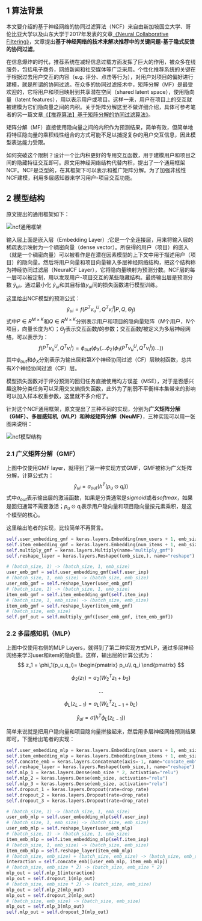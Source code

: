 ## 1 算法背景

本文要介绍的基于神经网络的协同过滤算法（NCF）来自由新加坡国立大学、哥伦比亚大学以及山东大学于2017年发表的文章[《Neural Collaborative Filtering》](https://www.comp.nus.edu.sg/~xiangnan/papers/ncf.pdf)，文章提出**基于神经网络的技术来解决推荐中的关键问题-基于隐式反馈的协同过滤**。

在信息爆炸的时代，推荐系统在减轻信息过载方面发挥了巨大的作用，被众多在线服务，包括电子商务，网络新闻和社交媒体等广泛采用。个性化推荐系统的关键在于根据过去用户交互的内容（e.g. 评分、点击等行为），对用户对项目的偏好进行建模，就是所谓的协同过滤。在众多的协同过滤技术中，矩阵分解（MF）是最受欢迎的，它将用户和项目映射到共享潜在空间（shared latent space），使用隐向量（latent features），用以表示用户或项目。这样一来，用户在项目上的交互就被建模为它们隐向量之间的内积。关于矩阵分解这里不做详细介绍，具体可参考笔者的另一篇文章[《【推荐算法】基于矩阵分解的协同过滤算法》](https://mp.weixin.qq.com/s?__biz=MzIzOTY1NDEwMg==&mid=2247483693&idx=3&sn=4f4b394394a96eea34fbbeabc9b5342d&chksm=e9278494de500d82cb41bdecd4099c36ac1d66f4f2896f6143c2913e9c08f3804614956b16df&token=1195106363&lang=zh_CN#rd)。

矩阵分解（MF）直接使用隐向量之间的内积作为预测结果，简单有效，但简单地将特征隐向量的乘积线性组合的方式可能不足以捕捉复杂的用户交互信息，因此模型表达能力受限。

如何突破这个限制？设计一个比内积更好的专用交互函数，用于建模用户和项目之间的隐藏特征交互即可。原文用神经网络结构代替内积，提出了一个通用框架NCF。NCF是泛型的，在其框架下可以表示和推广矩阵分解。为了加强非线性NCF建模，利用多层感知器来学习用户-项目交互功能。

## 2 模型结构

原文提出的通用框架如下：

![ncf通用框架](https://mmbiz.qpic.cn/mmbiz_png/GJUG0H1sS5o8GrcSSwoKKstW2cleghyYIjibDNvtcKcObhLboY84OhKNnhhzkqa914mAibXar9ZfneibQO6bw5LSg/0?wx_fmt=png)

输入层上面是嵌入层（Embedding Layer）;它是一个全连接层，用来将输入层的稀疏表示映射为一个稠密向量（dense vector）。所获得的用户（项目）的嵌入（就是一个稠密向量）可以被看作是在潜在因素模型的上下文中用于描述用户（项目）的隐向量。然后将用户向量和项目向量输入多层神经网络结构，把这个结构称为神经协同过滤层（NeuralCF Layer），它将隐向量映射为预测分数。NCF层的每一层可以被定制，用以发现用户-项目交互的某些隐藏结构。最终输出层是预测分数 $\hat y_{ui}$，通过最小化 $\hat y_{ui}$和其目标值$y_{ui}$间的损失函数进行模型训练。

这里给出NCF模型的预测公式：
$$
\hat y_{ui} = f(P^T v^U_u,Q^T v^I_i | P,Q,\Theta _f)
$$
式中$P \in R^{M\times K}$和$Q \in R^{N \times K}$分别表示用户和项目的隐向量矩阵（$M$个用户，$N$个项目，向量长度为$K$）；$\Theta _f$表示交互函数$f$的参数；交互函数$f$被定义为多层神经网络，可以表示为：
$$
f(P^T v^U_u,Q^T v^I_i)=\phi_{out}(\phi_{X}(...\phi_2(\phi_1(P^T v^U_u,Q^T v^I_i))...))
$$
其中$\phi _{out}$和$\phi_X$分别表示为输出层和第$X$个神经协同过滤（CF）层映射函数，总共有$X$个神经协同过滤（CF）层。

模型损失函数对于评分预测的回归任务直接使用均方误差（MSE），对于是否感兴趣这种分类任务可以采用交叉熵损失函数，此外为了削弱不平衡样本集带来的影响可以加入样本权重参数，这里就不多介绍了。

针对这个NCF通用框架，原文提出了三种不同的实现，分别为**广义矩阵分解（GMF）、多层感知机（MLP）和神经矩阵分解（NeuMF）**，三种实现可以用一张图来说明：

![ncf模型结构](https://mmbiz.qpic.cn/mmbiz_png/GJUG0H1sS5o8GrcSSwoKKstW2cleghyY3VSNI1m2dOAmcMPT3wWhmUibzg8geHmYRVh7f47dYSWxico1SdQd3rhQ/0?wx_fmt=png)

### 2.1 广义矩阵分解（GMF）

上图中仅使用GMF layer，就得到了第一种实现方式GMF，GMF被称为广义矩阵分解，计算公式为：
$$
\hat y_{ui} = a_{out}(h^T (p_u \odot q_i))
$$
式中$a_{out}$表示输出层的激活函数，如果是分类通常是$sigmoid$或者$softmax$，如果是回归通常不需要激活；$p_u \odot q_i$表示用户隐向量和项目隐向量按元素乘积，是这个模型的核心。

这里给出笔者的实现，比较简单不再赘言。

```python
self.user_embedding_gmf = keras.layers.Embedding(num_users + 1, emb_size, name="user_emb_gmf")
self.item_embedding_gmf = keras.layers.Embedding(num_items + 1, emb_size, name="item_emb_gmf")
self.multiply_gmf = keras.layers.Multiply(name="multiply_gmf")
self.reshape_layer = keras.layers.Reshape((emb_size,), name="reshape")

# (batch_size, 1) -> (batch_size, 1, emb_size)
user_emb_gmf = self.user_embedding_gmf(self.user_inp)
# (batch_size, 1, emb_size) -> (batch_size, emb_size)
user_emb_gmf = self.reshape_layer(user_emb_gmf)
# (batch_size, 1) -> (batch_size, 1, emb_size)
item_emb_gmf = self.item_embedding_gmf(self.item_inp)
# (batch_size, 1, emb_size) -> (batch_size, emb_size)
item_emb_gmf = self.reshape_layer(item_emb_gmf)
# (batch_size, emb_size)
self.gmf_out = self.multiply_gmf([user_emb_gmf, item_emb_gmf])
```

### 2.2 多层感知机（MLP）

上图中仅使用右侧的MLP Layers，就得到了第二种实现方式MLP，通过多层神经网络来学习user和item的隐向量。这样，输出层的计算公式为：
$$
z_1 = \phi_1(p_u,q_i)=
\begin{pmatrix}
p_u\\
q_i
\end{pmatrix}
$$

$$
\phi_2(z_1) = a_2(W^T_2 z_1 + b_2)
$$

$$
...
$$

$$
\phi_L(z_{L-1}) = a_L(W^T_L z_{L-1} + b_L)
$$

$$
\hat y_{ui} = \sigma (h^T \phi _L (z_{L-1}))
$$

简单来说就是把用户隐向量和项目隐向量拼接起来，然后用多层神经网络预测结果即可，下面给出笔者的实现：

```python
self.user_embedding_mlp = keras.layers.Embedding(num_users + 1, emb_size, name="user_emb_mlp")
self.item_embedding_mlp = keras.layers.Embedding(num_items + 1, emb_size, name="item_emb_mlp")
self.concate_emb = keras.layers.Concatenate(axis=-1, name="concate_emb")
self.reshape_layer = keras.layers.Reshape((emb_size,), name="reshape")
self.mlp_1 = keras.layers.Dense(emb_size * 2, activation="relu")
self.mlp_2 = keras.layers.Dense(emb_size, activation="relu")
self.mlp_3 = keras.layers.Dense(emb_size, activation="relu")
self.dropout_1 = keras.layers.Dropout(rate=drop_rate)
self.dropout_2 = keras.layers.Dropout(rate=drop_rate)
self.dropout_3 = keras.layers.Dropout(rate=drop_rate)

# (batch_size, 1) -> (batch_size, 1, emb_size)
user_emb_mlp = self.user_embedding_mlp(self.user_inp)
# (batch_size, 1, emb_size) -> (batch_size, emb_size)
user_emb_mlp = self.reshape_layer(user_emb_mlp)
# (batch_size, 1) -> (batch_size, 1, emb_size)
item_emb_mlp = self.item_embedding_mlp(self.item_inp)
# (batch_size, 1, emb_size) -> (batch_size, emb_size)
item_emb_mlp = self.reshape_layer(item_emb_mlp)
# (batch_size, emb_size) + (batch_size, emb_size) -> (batch_size, emb_size * 2)
interaction = self.concate_emb([user_emb_mlp, item_emb_mlp])
# (batch_size, emb_size * 2) -> (batch_size, emb_size * 2)
mlp_out = self.mlp_1(interaction)
mlp_out = self.dropout_1(mlp_out)
# (batch_size, emb_size * 2) -> (batch_size, emb_size)
mlp_out = self.mlp_2(mlp_out)
mlp_out = self.dropout_2(mlp_out)
# (batch_size, emb_size) -> (batch_size, emb_size)
mlp_out = self.mlp_3(mlp_out)
self.mlp_out = self.dropout_3(mlp_out)
```

